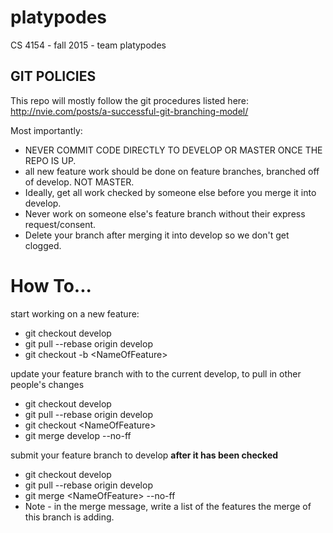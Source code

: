 # platypodes
CS 4154 - fall 2015 - team platypodes

## GIT POLICIES
This repo will mostly follow the git procedures listed here:
http://nvie.com/posts/a-successful-git-branching-model/
  
Most importantly:
- NEVER COMMIT CODE DIRECTLY TO DEVELOP OR MASTER ONCE THE REPO IS UP.
- all new feature work should be done on feature branches, branched off of develop. NOT MASTER.
- Ideally, get all work checked by someone else before you merge it into develop.
- Never work on someone else's feature branch without their express request/consent.
- Delete your branch after merging it into develop so we don't get clogged.

# How To...
start working on a new feature:
- git checkout develop
- git pull --rebase origin develop
- git checkout -b \<NameOfFeature\>

update your feature branch with to the current develop, to pull in other people's changes
- git checkout develop
- git pull --rebase origin develop
- git checkout \<NameOfFeature\>
- git merge develop --no-ff

submit your feature branch to develop **after it has been checked**
- git checkout develop
- git pull --rebase origin develop
- git merge \<NameOfFeature\> --no-ff
- Note - in the merge message, write a list of the features the merge of this branch is adding.
